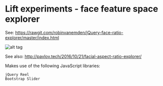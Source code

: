 # Lift experiments - face feature space explorer

See: https://rawgit.com/robinvanemden/jQuery-face-ratio-explorer/master/index.html

![alt tag](http://pavlov.tech/wp-content/uploads/2016/10/faceexplorer.png)

See also: http://pavlov.tech/2016/10/21/facial-aspect-ratio-explorer/

Makes use of the following JavaScript libraries:

    jQuery Reel
    Bootstrap Slider

